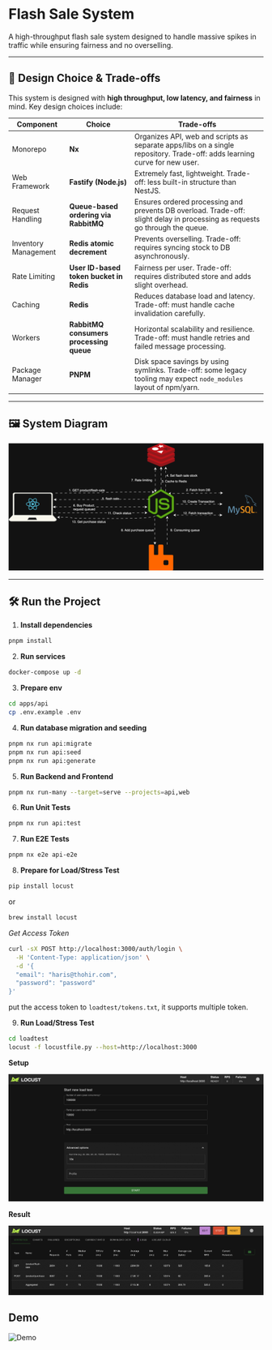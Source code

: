 # Flash Sale System

A high-throughput flash sale system designed to handle massive spikes in traffic while ensuring fairness and no overselling.

---

## 🎯 Design Choice & Trade-offs

This system is designed with **high throughput, low latency, and fairness** in mind. Key design choices include:

| Component            | Choice                                  | Trade-offs                                                                                                                   |
| -------------------- | --------------------------------------- | ---------------------------------------------------------------------------------------------------------------------------- |
| Monorepo             | **Nx**                                  | Organizes API, web and scripts as separate apps/libs on a single repository. Trade-off: adds learning curve for new user.    |
| Web Framework        | **Fastify (Node.js)**                   | Extremely fast, lightweight. Trade-off: less built-in structure than NestJS.                                                 |
| Request Handling     | **Queue-based ordering via RabbitMQ**   | Ensures ordered processing and prevents DB overload. Trade-off: slight delay in processing as requests go through the queue. |
| Inventory Management | **Redis atomic decrement**              | Prevents overselling. Trade-off: requires syncing stock to DB asynchronously.                                                |
| Rate Limiting        | **User ID-based token bucket in Redis** | Fairness per user. Trade-off: requires distributed store and adds slight overhead.                                           |
| Caching              | **Redis**                               | Reduces database load and latency. Trade-off: must handle cache invalidation carefully.                                      |
| Workers              | **RabbitMQ consumers processing queue** | Horizontal scalability and resilience. Trade-off: must handle retries and failed message processing.                         |
| Package Manager      | **PNPM**                                | Disk space savings by using symlinks. Trade-off: some legacy tooling may expect `node_modules` layout of npm/yarn.           |

---

## 🖼️ System Diagram

![System Diagram](./files/system-design.svg)

---

## 🛠️ Run the Project

1. **Install dependencies**

```bash
pnpm install
```

2. **Run services**

```bash
docker-compose up -d
```

3. **Prepare env**

```bash
cd apps/api
cp .env.example .env
```

4. **Run database migration and seeding**

```bash
pnpm nx run api:migrate
pnpm nx run api:seed
pnpm nx run api:generate
```

5. **Run Backend and Frontend**

```bash
pnpm nx run-many --target=serve --projects=api,web
```

6. **Run Unit Tests**

```bash
pnpm nx run api:test
```

7. **Run E2E Tests**

```bash
pnpm nx e2e api-e2e
```

8. **Prepare for Load/Stress Test**

```bash
pip install locust
```

or

```bash
brew install locust
```

_Get Access Token_

```bash
curl -sX POST http://localhost:3000/auth/login \
  -H 'Content-Type: application/json' \
  -d '{
  "email": "haris@thohir.com",
  "password": "password"
}'
```

put the access token to `loadtest/tokens.txt`, it supports multiple token.

9. **Run Load/Stress Test**

```bash
cd loadtest
locust -f locustfile.py --host=http://localhost:3000
```

**Setup**

![Setup Load Test](./files/load-test-setup.png)

**Result**

![Load Test Result](./files/load-test-result.png)

## Demo

![Demo](./files/demo.gif)
